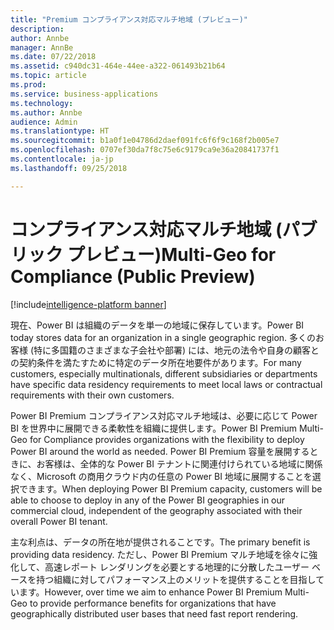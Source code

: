 ```yaml
---
title: "Premium コンプライアンス対応マルチ地域 (プレビュー)"
description: 
author: Annbe
manager: AnnBe
ms.date: 07/22/2018
ms.assetid: c940dc31-464e-44ee-a322-061493b21b64
ms.topic: article
ms.prod: 
ms.service: business-applications
ms.technology: 
ms.author: Annbe
audience: Admin
ms.translationtype: HT
ms.sourcegitcommit: b1a0f1e04786d2daef091fc6f6f9c168f2b005e7
ms.openlocfilehash: 0707ef30da7f8c75e6c9179ca9e36a20841737f1
ms.contentlocale: ja-jp
ms.lasthandoff: 09/25/2018

---
```

# <a name="multi-geo-for-compliance-public-preview"></a><span data-ttu-id="cb187-102">コンプライアンス対応マルチ地域 (パブリック プレビュー)</span><span class="sxs-lookup"><span data-stu-id="cb187-102">Multi-Geo for Compliance (Public Preview)</span></span>

[!include[intelligence-platform banner](../../includes/intelligence-platform.md)]



<span data-ttu-id="cb187-103">現在、Power BI は組織のデータを単一の地域に保存しています。</span><span class="sxs-lookup"><span data-stu-id="cb187-103">Power BI today stores data for an organization in a single geographic region.</span></span> <span data-ttu-id="cb187-104">多くのお客様 (特に多国籍のさまざまな子会社や部署) には、地元の法令や自身の顧客との契約条件を満たすために特定のデータ所在地要件があります。</span><span class="sxs-lookup"><span data-stu-id="cb187-104">For many customers, especially multinationals, different subsidiaries or departments have specific data residency requirements to meet local laws or contractual requirements with their own customers.</span></span>

<span data-ttu-id="cb187-105">Power BI Premium コンプライアンス対応マルチ地域は、必要に応じて Power BI を世界中に展開できる柔軟性を組織に提供します。</span><span class="sxs-lookup"><span data-stu-id="cb187-105">Power BI Premium Multi-Geo for Compliance provides organizations with the flexibility to deploy Power BI around the world as needed.</span></span> <span data-ttu-id="cb187-106">Power BI Premium 容量を展開するときに、お客様は、全体的な Power BI テナントに関連付けられている地域に関係なく、Microsoft の商用クラウド内の任意の Power BI 地域に展開することを選択できます。</span><span class="sxs-lookup"><span data-stu-id="cb187-106">When deploying Power BI Premium capacity, customers will be able to choose to deploy in any of the Power BI geographies in our commercial cloud, independent of the geography associated with their overall Power BI tenant.</span></span>

<span data-ttu-id="cb187-107">主な利点は、データの所在地が提供されることです。</span><span class="sxs-lookup"><span data-stu-id="cb187-107">The primary benefit is providing data residency.</span></span> <span data-ttu-id="cb187-108">ただし、Power BI Premium マルチ地域を徐々に強化して、高速レポート レンダリングを必要とする地理的に分散したユーザー ベースを持つ組織に対してパフォーマンス上のメリットを提供することを目指しています。</span><span class="sxs-lookup"><span data-stu-id="cb187-108">However, over time we aim to enhance Power BI Premium Multi-Geo to provide performance benefits for organizations that have geographically distributed user bases that need fast report rendering.</span></span>

